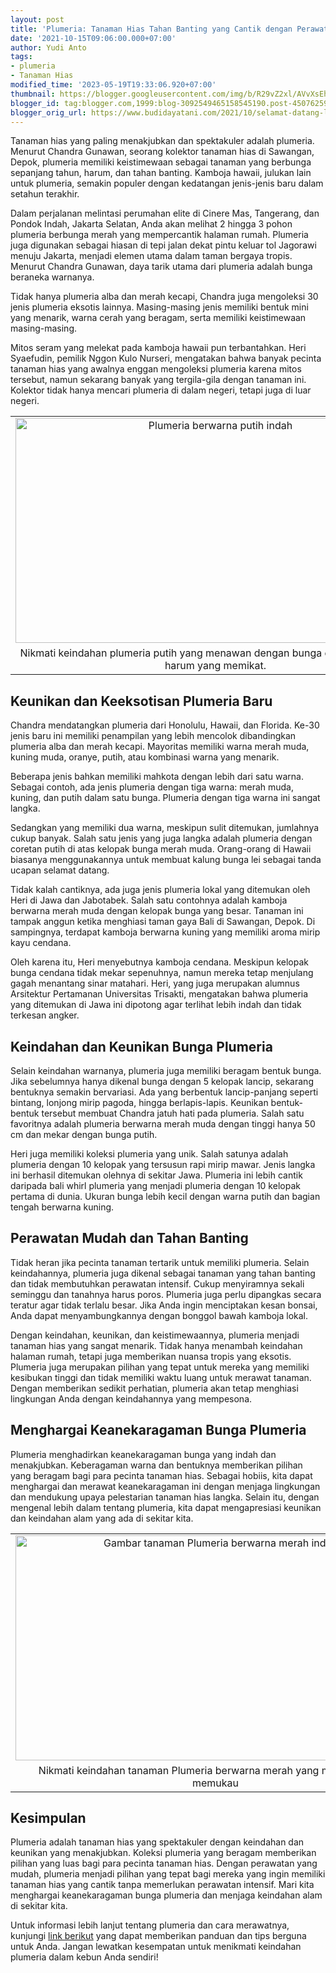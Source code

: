 ```yaml
---
layout: post
title: 'Plumeria: Tanaman Hias Tahan Banting yang Cantik dengan Perawatan Mudah!'
date: '2021-10-15T09:06:00.000+07:00'
author: Yudi Anto
tags:
- plumeria
- Tanaman Hias
modified_time: '2023-05-19T19:33:06.920+07:00'
thumbnail: https://blogger.googleusercontent.com/img/b/R29vZ2xl/AVvXsEhqCqLJQW0M2Fgi73641zjuSdQHyGrnXonVSB7YKRSr4tM8I16M5Bz9v4usq_LUVKuQpE1Y7v4L_CP59rHv0oZs4vPj6ASnFSLhkIOoP02P6Y1JGni5DdE4WG39KR7HimjdRfyX8GWRdUj14GFEnD8k-p1xuf9_C_YgLbRNEK2x-hkOVvwRkSlNjLdh9Q/s72-w640-c-h360/plumeria1.jpg
blogger_id: tag:blogger.com,1999:blog-3092549465158545190.post-4507625920420103129
blogger_orig_url: https://www.budidayatani.com/2021/10/selamat-datang-lei-teranyar.html
---
```


<p>Tanaman hias yang paling menakjubkan dan spektakuler adalah plumeria. Menurut Chandra Gunawan, seorang kolektor tanaman hias di Sawangan, Depok, plumeria memiliki keistimewaan sebagai tanaman yang berbunga sepanjang tahun, harum, dan tahan banting. Kamboja hawaii, julukan lain untuk plumeria, semakin populer dengan kedatangan jenis-jenis baru dalam setahun terakhir.</p><p>Dalam perjalanan melintasi perumahan elite di Cinere Mas, Tangerang, dan Pondok Indah, Jakarta Selatan, Anda akan melihat 2 hingga 3 pohon plumeria berbunga merah yang mempercantik halaman rumah. Plumeria juga digunakan sebagai hiasan di tepi jalan dekat pintu keluar tol Jagorawi menuju Jakarta, menjadi elemen utama dalam taman bergaya tropis. Menurut Chandra Gunawan, daya tarik utama dari plumeria adalah bunga beraneka warnanya.</p><p>Tidak hanya plumeria alba dan merah kecapi, Chandra juga mengoleksi 30 jenis plumeria eksotis lainnya. Masing-masing jenis memiliki bentuk mini yang menarik, warna cerah yang beragam, serta memiliki keistimewaan masing-masing.</p><p>Mitos seram yang melekat pada kamboja hawaii pun terbantahkan. Heri Syaefudin, pemilik Nggon Kulo Nurseri, mengatakan bahwa banyak pecinta tanaman hias yang awalnya enggan mengoleksi plumeria karena mitos tersebut, namun sekarang banyak yang tergila-gila dengan tanaman ini. Kolektor tidak hanya mencari plumeria di dalam negeri, tetapi juga di luar negeri.</p><table align="center" cellpadding="0" cellspacing="0" class="tr-caption-container" style="margin-left: auto; margin-right: auto;"><tbody><tr><td style="text-align: center;"><a href="https://blogger.googleusercontent.com/img/b/R29vZ2xl/AVvXsEhqCqLJQW0M2Fgi73641zjuSdQHyGrnXonVSB7YKRSr4tM8I16M5Bz9v4usq_LUVKuQpE1Y7v4L_CP59rHv0oZs4vPj6ASnFSLhkIOoP02P6Y1JGni5DdE4WG39KR7HimjdRfyX8GWRdUj14GFEnD8k-p1xuf9_C_YgLbRNEK2x-hkOVvwRkSlNjLdh9Q/s2133/plumeria1.jpg" imageanchor="1" style="margin-left: auto; margin-right: auto;"><img alt="Plumeria berwarna putih indah" border="0" data-original-height="1200" data-original-width="2133" height="360" src="https://blogger.googleusercontent.com/img/b/R29vZ2xl/AVvXsEhqCqLJQW0M2Fgi73641zjuSdQHyGrnXonVSB7YKRSr4tM8I16M5Bz9v4usq_LUVKuQpE1Y7v4L_CP59rHv0oZs4vPj6ASnFSLhkIOoP02P6Y1JGni5DdE4WG39KR7HimjdRfyX8GWRdUj14GFEnD8k-p1xuf9_C_YgLbRNEK2x-hkOVvwRkSlNjLdh9Q/w640-h360/plumeria1.jpg" title="Plumeria Putih Indah - Bunga Eksotis dengan Aroma Harum" width="640" /></a></td></tr><tr><td class="tr-caption" style="text-align: center;">Nikmati keindahan plumeria putih yang menawan dengan bunga eksotis dan aroma harum yang memikat.</td></tr></tbody></table><h2>Keunikan dan Keeksotisan Plumeria Baru</h2><p>Chandra mendatangkan plumeria dari Honolulu, Hawaii, dan Florida. Ke-30 jenis baru ini memiliki penampilan yang lebih mencolok dibandingkan plumeria alba dan merah kecapi. Mayoritas memiliki warna merah muda, kuning muda, oranye, putih, atau kombinasi warna yang menarik.</p><p>Beberapa jenis bahkan memiliki mahkota dengan lebih dari satu warna. Sebagai contoh, ada jenis plumeria dengan tiga warna: merah muda, kuning, dan putih dalam satu bunga. Plumeria dengan tiga warna ini sangat langka.</p><p>Sedangkan yang memiliki dua warna, meskipun sulit ditemukan, jumlahnya cukup banyak. Salah satu jenis yang juga langka adalah plumeria dengan coretan putih di atas kelopak bunga merah muda. Orang-orang di Hawaii biasanya menggunakannya untuk membuat kalung bunga lei sebagai tanda ucapan selamat datang.</p><p>Tidak kalah cantiknya, ada juga jenis plumeria lokal yang ditemukan oleh Heri di Jawa dan Jabotabek. Salah satu contohnya adalah kamboja berwarna merah muda dengan kelopak bunga yang besar. Tanaman ini tampak anggun ketika menghiasi taman gaya Bali di Sawangan, Depok. Di sampingnya, terdapat kamboja berwarna kuning yang memiliki aroma mirip kayu cendana.</p><p>Oleh karena itu, Heri menyebutnya kamboja cendana. Meskipun kelopak bunga cendana tidak mekar sepenuhnya, namun mereka tetap menjulang gagah menantang sinar matahari. Heri, yang juga merupakan alumnus Arsitektur Pertamanan Universitas Trisakti, mengatakan bahwa plumeria yang ditemukan di Jawa ini dipotong agar terlihat lebih indah dan tidak terkesan angker.</p><h2>Keindahan dan Keunikan Bunga Plumeria</h2><p>Selain keindahan warnanya, plumeria juga memiliki beragam bentuk bunga. Jika sebelumnya hanya dikenal bunga dengan 5 kelopak lancip, sekarang bentuknya semakin bervariasi. Ada yang berbentuk lancip-panjang seperti bintang, lonjong mirip pagoda, hingga berlapis-lapis. Keunikan bentuk-bentuk tersebut membuat Chandra jatuh hati pada plumeria. Salah satu favoritnya adalah plumeria berwarna merah muda dengan tinggi hanya 50 cm dan mekar dengan bunga putih.</p><p>Heri juga memiliki koleksi plumeria yang unik. Salah satunya adalah plumeria dengan 10 kelopak yang tersusun rapi mirip mawar. Jenis langka ini berhasil ditemukan olehnya di sekitar Jawa. Plumeria ini lebih cantik daripada bali whirl plumeria yang menjadi plumeria dengan 10 kelopak pertama di dunia. Ukuran bunga lebih kecil dengan warna putih dan bagian tengah berwarna kuning.</p><h2>Perawatan Mudah dan Tahan Banting</h2><p>Tidak heran jika pecinta tanaman tertarik untuk memiliki plumeria. Selain keindahannya, plumeria juga dikenal sebagai tanaman yang tahan banting dan tidak membutuhkan perawatan intensif. Cukup menyiramnya sekali seminggu dan tanahnya harus poros. Plumeria juga perlu dipangkas secara teratur agar tidak terlalu besar. Jika Anda ingin menciptakan kesan bonsai, Anda dapat menyambungkannya dengan bonggol bawah kamboja lokal.</p><p>Dengan keindahan, keunikan, dan keistimewaannya, plumeria menjadi tanaman hias yang sangat menarik. Tidak hanya menambah keindahan halaman rumah, tetapi juga memberikan nuansa tropis yang eksotis. Plumeria juga merupakan pilihan yang tepat untuk mereka yang memiliki kesibukan tinggi dan tidak memiliki waktu luang untuk merawat tanaman. Dengan memberikan sedikit perhatian, plumeria akan tetap menghiasi lingkungan Anda dengan keindahannya yang mempesona.</p><h2>Menghargai Keanekaragaman Bunga Plumeria</h2><p>Plumeria menghadirkan keanekaragaman bunga yang indah dan menakjubkan. Keberagaman warna dan bentuknya memberikan pilihan yang beragam bagi para pecinta tanaman hias. Sebagai hobiis, kita dapat menghargai dan merawat keanekaragaman ini dengan menjaga lingkungan dan mendukung upaya pelestarian tanaman hias langka. Selain itu, dengan mengenal lebih dalam tentang plumeria, kita dapat mengapresiasi keunikan dan keindahan alam yang ada di sekitar kita.</p><table align="center" cellpadding="0" cellspacing="0" class="tr-caption-container" style="margin-left: auto; margin-right: auto;"><tbody><tr><td style="text-align: center;"><a href="https://blogger.googleusercontent.com/img/b/R29vZ2xl/AVvXsEgr5KStoJiK1OrBT84iKOPxenI38YroVYS2nt_5eIJt5g6xUh1mMYp8Guf5Pt2pdOm0N4-hZ57qVvjGMQ0jYCQrsIvTbc9k-y9n1qvx9J8MGnOAkLnHSYd9jd775B3B8tizEHwYHZDWfkloypPGbGXVXRyhSZslvPFg2dhI6kzGTLW_qPhlsiGHcpGBLg/s2133/plumeria.jpg" imageanchor="1" style="margin-left: auto; margin-right: auto;"><img alt="Gambar tanaman Plumeria berwarna merah indah" border="0" data-original-height="1200" data-original-width="2133" height="360" src="https://blogger.googleusercontent.com/img/b/R29vZ2xl/AVvXsEgr5KStoJiK1OrBT84iKOPxenI38YroVYS2nt_5eIJt5g6xUh1mMYp8Guf5Pt2pdOm0N4-hZ57qVvjGMQ0jYCQrsIvTbc9k-y9n1qvx9J8MGnOAkLnHSYd9jd775B3B8tizEHwYHZDWfkloypPGbGXVXRyhSZslvPFg2dhI6kzGTLW_qPhlsiGHcpGBLg/w640-h360/plumeria.jpg" title="Plumeria Merah Indah - Tanaman dengan Bunga Merah Memukau" width="640" /></a></td></tr><tr><td class="tr-caption" style="text-align: center;">Nikmati keindahan tanaman Plumeria berwarna merah yang memiliki bunga memukau</td></tr></tbody></table><h2>Kesimpulan</h2><p>Plumeria adalah tanaman hias yang spektakuler dengan keindahan dan keunikan yang menakjubkan. Koleksi plumeria yang beragam memberikan pilihan yang luas bagi para pecinta tanaman hias. Dengan perawatan yang mudah, plumeria menjadi pilihan yang tepat bagi mereka yang ingin memiliki tanaman hias yang cantik tanpa memerlukan perawatan intensif. Mari kita menghargai keanekaragaman bunga plumeria dan menjaga keindahan alam di sekitar kita.</p><p>Untuk informasi lebih lanjut tentang plumeria dan cara merawatnya, kunjungi <a href="https://www.budidayatani.com/search/label/plumeria">link berikut</a> yang dapat memberikan panduan dan tips berguna untuk Anda. Jangan lewatkan kesempatan untuk menikmati keindahan plumeria dalam kebun Anda sendiri!</p>